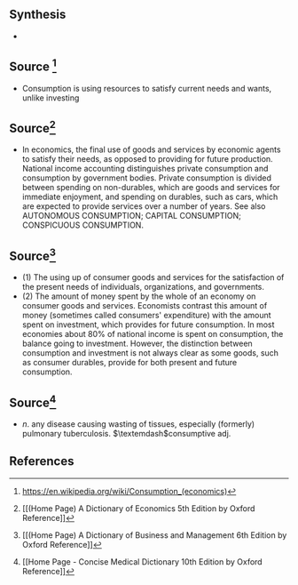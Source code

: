 ## Synthesis
- 
## Source [^1]
- Consumption is using resources to satisfy current needs and wants, unlike investing
## Source[^2]
- In economics, the final use of goods and services by economic agents to satisfy their needs, as opposed to providing for future production. National income accounting distinguishes private consumption and consumption by government bodies. Private consumption is divided between spending on non-durables, which are goods and services for immediate enjoyment, and spending on durables, such as cars, which are expected to provide services over a number of years. See also AUTONOMOUS CONSUMPTION; CAPITAL CONSUMPTION; CONSPICUOUS CONSUMPTION.
## Source[^3]
- (1) The using up of consumer goods and services for the satisfaction of the present needs of individuals, organizations, and governments. 
- (2) The amount of money spent by the whole of an economy on consumer goods and services. Economists contrast this amount of money (sometimes called consumers' expenditure) with the amount spent on investment, which provides for future consumption. In most economies about $80 \%$ of national income is spent on consumption, the balance going to investment. However, the distinction between consumption and investment is not always clear as some goods, such as consumer durables, provide for both present and future consumption.
## Source[^4]
- $n$. any disease causing wasting of tissues, especially (formerly) pulmonary tuberculosis. $\textemdash$consumptive adj.
## References

[^1]: https://en.wikipedia.org/wiki/Consumption_(economics)
[^2]: [[(Home Page) A Dictionary of Economics 5th Edition by Oxford Reference]]
[^3]: [[(Home Page) A Dictionary of Business and Management 6th Edition by Oxford Reference]]
[^4]: [[Home Page - Concise Medical Dictionary 10th Edition by Oxford Reference]]